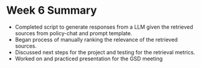 # Week 6 Summary
* Completed script to generate responses from a LLM given the retrieved sources from policy-chat and prompt template.
* Began process of manually ranking the relevance of the retrieved sources.
* Discussed next steps for the project and testing for the retrieval metrics.
* Worked on and practiced presentation for the GSD meeting
